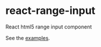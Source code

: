 # react-range-input

React html5 range input component

See the [examples](http://junyper.github.io/react-range-input/).
